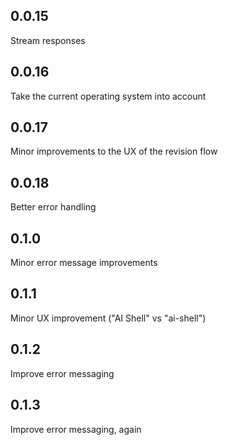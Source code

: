 ## 0.0.15

Stream responses

## 0.0.16

Take the current operating system into account

## 0.0.17

Minor improvements to the UX of the revision flow

## 0.0.18

Better error handling

## 0.1.0

Minor error message improvements

## 0.1.1

Minor UX improvement ("AI Shell" vs "ai-shell")

## 0.1.2

Improve error messaging

## 0.1.3

Improve error messaging, again
